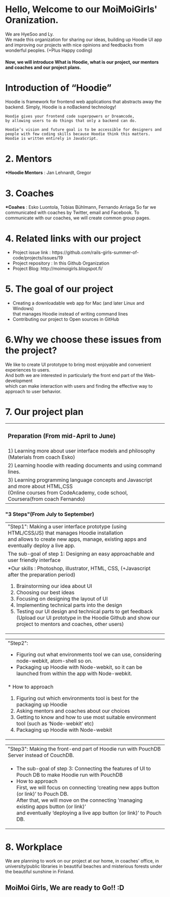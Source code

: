 <h1>Hello, Welcome to our MoiMoiGirls' Oranization.</h1>
<p> We are HyeSoo and Ly. <br>We made this organization for sharing our ideas, building up Hoodie UI app 
    and improving our projects with nice opinions and feedbacks from wonderful peoples. (+Plus Happy coding) </p>

<h4>Now, we will introduce What is Hoodie, what is our project, our mentors and coaches and our project plans.</h4>


<h1>Introduction of “Hoodie”</h1> 
    Hoodie is framework for frontend web applications that abstracts away the backend.  
    Simply, Hoodie is a noBackend technology! 
	
    Hoodie gives your frontend code superpowers or Dreamcode, 
    by allowing users to do things that only a backend can do.
    
    Hoodie’s vision and future goal is to be accessible for designers and
    people with few coding skills because Hoodie think this matters.
    Hoodie is written entirely in JavaScript.

<h1>2. Mentors</h1>  
   <p><strong>*Hoodie Mentors</strong> : Jan Lehnardt, Gregor </p>

<h1>3. Coaches</h1> 
   <p><strong>*Coahes</strong> : Esko Luontola, Tobias Bühlmann, Fernando Arriaga
    So far we communicated with coaches by Twitter, email and Facebook.  
    To communicate with our coaches, we will create common group pages.</p>
 
<h1>4. Related links with our project</h1> 
<ul>
<li>Project issue link : https://github.com/rails-girls-summer-of-code/projects/issues/19</li>
<li>Project repository : In this Github Organization</li>
<li>Project Blog: http://moimoigirls.blogspot.fi/</li>
</ul>


<h1>5. The goal of our project</h1>
<ul>
<li>Creating a downloadable web app for Mac (and later Linux and Windows) </li>
      that manages Hoodie instead of writing command lines 
<li>Contributing our project to Open sources in GitHub </li>
</ul>

<h1>6.Why we choose these issues from the project?</h1>
<p>We like to create UI prototype to bring most enjoyable and convenient experiences to users.<br>
And both we are interested in particularly the front end part of the Web-development<br>
which can make interaction with users and finding the effective way to approach to user behavior.</p> 

<h1>7. Our project plan</h1>
<table>
    <tr><td> <h3>Preparation (From mid-April to June) </h3></td></tr>
    <tr><td> 1) Learning more about user interface models and philosophy (Materials from coach Esko) </td></tr>
    <tr><td> 2) Learning hoodie with reading documents and using command lines.</td></tr>
    <tr><td> 3) Learning programming language concepts and Javascript and more about HTML,CSS<br>
             (Online courses from CodeAcademy, code school, Coursera(from coach Fernando)</td></tr>
</table>

<h3>"3 Steps"(From July to September)</h3>
<table>
   <tr><td> "Step1": Making a user interface prototype (using HTML/CSS/JS) that manages Hoodie installation<br> 
	          and allows to create new apps, manage, existing apps and eventually deploy a live app.</td></tr>
        <tr><td>The sub-goal of step 1: Designing an easy approachable and user friendly interface</td></tr>
        <tr><td><How to approach regarding our skills:</li></ul>
                   *Our skills :  Photoshop, illustrator, HTML, CSS, (+Javascript after the preparation period) 
                   <ol><li> Brainstorming our idea about UI</li> 
                       <li> Choosing our best ideas</li>
		       <li> Focusing on designing the layout of UI</li>
		       <li> Implementing technical parts into the design</li>
		       <li> Testing our UI design and technical parts to get feedback (Upload our UI prototype
				    in the Hoodie Github and show our project to mentors and coaches, other  users)</li></ul></td></tr></table>  
 <table>
    <tr><td>"Step2":<ul><li> Figuring out what environments tool we can use, considering node-webkit, atom-shell so on.</li>
                    <li> Packaging up Hoodie with Node-webkit, so it can be launched from within the app with Node-webkit.</li></ul></td></tr>
     <tr><td>* How to approach<br>
              <ol><li>Figuring out which environments tool is best for the packaging up Hoodie</li>
		  <li>Asking mentors and coaches about our choices</li>
		  <li>Getting to know and how to use most suitable environment tool (such as ‘Node-webkit’ etc)</li>
	          <li>Packaging up Hoodie with Node-webkit</li></td></tr>
 </table>				  
 <table>
    <tr><td> "Step3": Making the front-end part of Hoodie run with PouchDB Server instead of CouchDB.</td></tr>
           <tr><td><ul><li> The sub-goal of step 3: Connecting the features of UI to Pouch DB to make Hoodie run with PouchDB</li>
                  <li> How to approach </li>
                      First, we will focus on connecting ‘creating new apps button (or link)’ to Pouch DB.<br>
                      After that, we will move on the connecting ‘managing existing apps button (or link)’ <br>
                      and eventually ‘deploying a live app button (or link)’ to Pouch DB.</td></tr>
 </table>

<h1>8. Workplace </h1>
<p>We are planning to work on our project at our home, in coaches' office, in university/public libraries
 in beautiful beaches and misterious forests under the beautiful sunshine in Finland.</p>   
 
<h2> MoiMoi Girls, We are ready to Go!! :D </h2>
